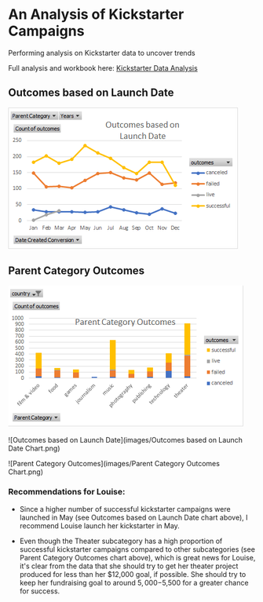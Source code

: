 # An Analysis of Kickstarter Campaigns
Performing analysis on Kickstarter data to uncover trends

Full analysis and workbook here: [Kickstarter Data Analysis](data-1-1-3-StarterBook_cb.xlsx)

## Outcomes based on Launch Date

<img src="images/Outcomes based on Launch Date Chart.png">

## Parent Category Outcomes

<img src="images/Parent Category Outcomes Chart.png">

![Outcomes based on Launch Date](images/Outcomes based on Launch Date Chart.png)

![Parent Category Outcomes](images/Parent Category Outcomes Chart.png)

### Recommendations for Louise:

* Since a higher number of successful kickstarter campaigns were launched in May (see Outcomes based on Launch Date chart above), I recommend Louise launch her kickstarter in May.

* Even though the Theater subcategory has a high proportion of successful kickstarter campaigns compared to other subcategories (see Parent Category Outcomes chart above), which is great news for Louise, it's clear from the data that she should try to get her theater project produced for less than her $12,000 goal, if possible. She should try to keep her fundraising goal to around $5,000-$5,500 for a greater chance for success.  
